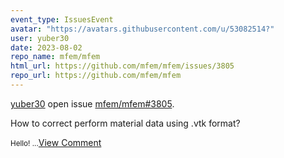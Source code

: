 ```yaml
---
event_type: IssuesEvent
avatar: "https://avatars.githubusercontent.com/u/53082514?"
user: yuber30
date: 2023-08-02
repo_name: mfem/mfem
html_url: https://github.com/mfem/mfem/issues/3805
repo_url: https://github.com/mfem/mfem
---
```


<a href='https://github.com/yuber30' target='_blank'>yuber30</a> open issue <a href='https://github.com/mfem/mfem/issues/3805' target='_blank'>mfem/mfem#3805</a>.

<p>How to correct perform material data using .vtk format?</p><small>Hello! ...</small><a href='https://github.com/mfem/mfem/issues/3805' target='_blank'>View Comment</a>